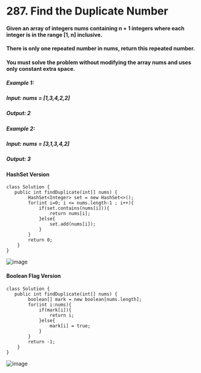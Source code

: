 # 287. Find the Duplicate Number

#### Given an array of integers nums containing n + 1 integers where each integer is in the range [1, n] inclusive.
#### There is only one repeated number in nums, return this repeated number.
#### You must solve the problem without modifying the array nums and uses only constant extra space.

##### Example 1:
##### Input: nums = [1,3,4,2,2]
##### Output: 2
##### Example 2: 
##### Input: nums = [3,1,3,4,2]
##### Output: 3

#### HashSet Version

```
class Solution {
   public int findDuplicate(int[] nums) {
        HashSet<Integer> set = new HashSet<>(); 
        for(int i=0; i <= nums.length-1 ; i++){ 
            if(set.contains(nums[i])){
                return nums[i];
            }else{
                set.add(nums[i]);
            }  
        }
        return 0;
    }     
}
```

![image](https://user-images.githubusercontent.com/97871497/187628629-0cf0b069-23ec-402c-91e4-2a9a86223299.png)

#### Boolean Flag Version

```
class Solution {
   public int findDuplicate(int[] nums) {
        boolean[] mark = new boolean[nums.length];
        for(int i:nums){
            if(mark[i]){
                return i;
            }else{
                mark[i] = true;
            }   
        }
        return -1;
    }     
}
```

![image](https://user-images.githubusercontent.com/97871497/187632247-f475dd43-50a8-4a69-899a-be4746172456.png)


